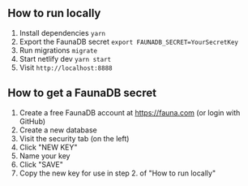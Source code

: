 ## How to run locally

1. Install dependencies `yarn`
2. Export the FaunaDB secret `export FAUNADB_SECRET=YourSecretKey`
3. Run migrations `migrate`
4. Start netlify dev `yarn start`
5. Visit `http://localhost:8888`

## How to get a FaunaDB secret

1. Create a free FaunaDB account at https://fauna.com (or login with GitHub)
2. Create a new database
3. Visit the security tab (on the left)
4. Click "NEW KEY"
5. Name your key
6. Click "SAVE"
7. Copy the new key for use in step 2. of "How to run locally"
